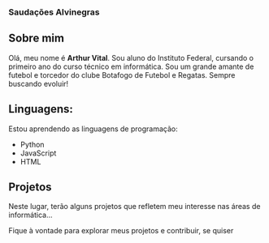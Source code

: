 ### Saudações Alvinegras

## Sobre mim
Olá, meu nome é **Arthur Vital**. Sou aluno do Instituto Federal, cursando o primeiro ano do curso técnico em informática. Sou um grande amante de futebol e torcedor do clube Botafogo de Futebol e Regatas. Sempre buscando evoluir!

## Linguagens:
Estou aprendendo as linguagens de programação:
- Python
- JavaScript
- HTML

## Projetos
Neste lugar, terão alguns projetos que refletem meu interesse nas áreas de informática...

Fique à vontade para explorar meus projetos e contribuir, se quiser
